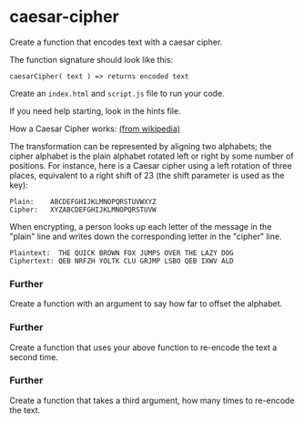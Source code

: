 # caesar-cipher

Create a function that encodes text with a caesar cipher.

The function signature should look like this: 
```
caesarCipher( text ) => returns encoded text
```

Create an `index.html` and `script.js` file to run your code.

If you need help starting, look in the hints file.

How a Caesar Cipher works: 
[(from wikipedia)](https://en.wikipedia.org/wiki/Caesar_cipher)

The transformation can be represented by aligning two alphabets; the cipher alphabet is the plain alphabet rotated left or right by some number of positions. For instance, here is a Caesar cipher using a left rotation of three places, equivalent to a right shift of 23 (the shift parameter is used as the key):

```
Plain:    ABCDEFGHIJKLMNOPQRSTUVWXYZ
Cipher:   XYZABCDEFGHIJKLMNOPQRSTUVW
```

When encrypting, a person looks up each letter of the message in the "plain" line and writes down the corresponding letter in the "cipher" line.

```
Plaintext:  THE QUICK BROWN FOX JUMPS OVER THE LAZY DOG
Ciphertext: QEB NRFZH YOLTK CLU GRJMP LSBO QEB IXWV ALD
```

### Further
Create a function with an argument to say how far to offset the alphabet.

### Further
Create a function that uses your above function to re-encode the text a second time.

### Further
Create a function that takes a third argument, how many times to re-encode the text.
